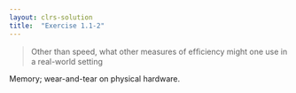 ```yaml
---
layout: clrs-solution
title:  "Exercise 1.1-2"
---
```

>Other than speed, what other measures of efﬁciency might one use in a real-world setting

Memory; wear-and-tear on physical hardware.